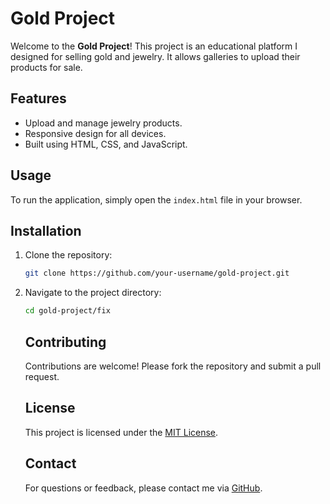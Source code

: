 # Gold Project

Welcome to the **Gold Project**! This project is an educational platform I designed for selling gold and jewelry. It allows galleries to upload their products for sale.

## Features

- Upload and manage jewelry products.
- Responsive design for all devices.
- Built using HTML, CSS, and JavaScript.

## Usage

To run the application, simply open the `index.html` file in your browser.

## Installation

1. Clone the repository:
    ```bash
    git clone https://github.com/your-username/gold-project.git
    ```
2. Navigate to the project directory:
    ```bash
    cd gold-project/fix
    ```
    ## Contributing
    
    Contributions are welcome! Please fork the repository and submit a pull request.
    
    ## License
    
    This project is licensed under the [MIT License](LICENSE).
    
    ## Contact
    
    For questions or feedback, please contact me via [GitHub](https://github.com/mohammaddadsetan).
